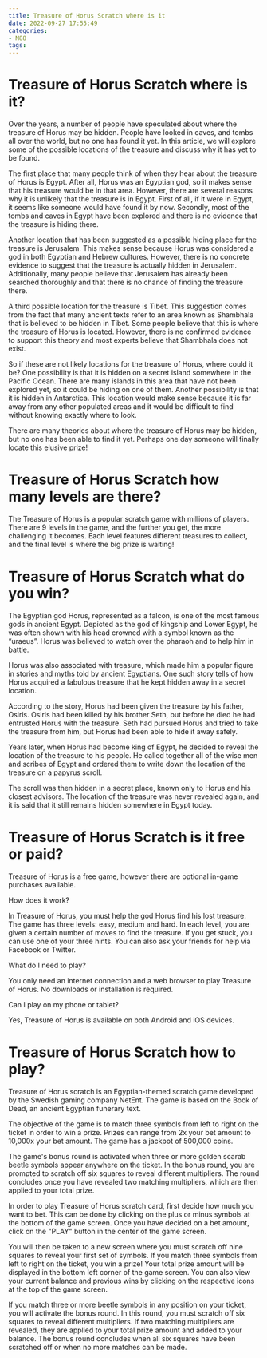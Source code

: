 ```yaml
---
title: Treasure of Horus Scratch where is it
date: 2022-09-27 17:55:49
categories:
- M88
tags:
---
```



#  Treasure of Horus Scratch where is it?

Over the years, a number of people have speculated about where the treasure of Horus may be hidden. People have looked in caves, and tombs all over the world, but no one has found it yet. In this article, we will explore some of the possible locations of the treasure and discuss why it has yet to be found.

The first place that many people think of when they hear about the treasure of Horus is Egypt. After all, Horus was an Egyptian god, so it makes sense that his treasure would be in that area. However, there are several reasons why it is unlikely that the treasure is in Egypt. First of all, if it were in Egypt, it seems like someone would have found it by now. Secondly, most of the tombs and caves in Egypt have been explored and there is no evidence that the treasure is hiding there.

Another location that has been suggested as a possible hiding place for the treasure is Jerusalem. This makes sense because Horus was considered a god in both Egyptian and Hebrew cultures. However, there is no concrete evidence to suggest that the treasure is actually hidden in Jerusalem. Additionally, many people believe that Jerusalem has already been searched thoroughly and that there is no chance of finding the treasure there.

A third possible location for the treasure is Tibet. This suggestion comes from the fact that many ancient texts refer to an area known as Shambhala that is believed to be hidden in Tibet. Some people believe that this is where the treasure of Horus is located. However, there is no confirmed evidence to support this theory and most experts believe that Shambhala does not exist.

So if these are not likely locations for the treasure of Horus, where could it be? One possibility is that it is hidden on a secret island somewhere in the Pacific Ocean. There are many islands in this area that have not been explored yet, so it could be hiding on one of them. Another possibility is that it is hidden in Antarctica. This location would make sense because it is far away from any other populated areas and it would be difficult to find without knowing exactly where to look.

There are many theories about where the treasure of Horus may be hidden, but no one has been able to find it yet. Perhaps one day someone will finally locate this elusive prize!

#  Treasure of Horus Scratch how many levels are there?

The Treasure of Horus is a popular scratch game with millions of players. There are 9 levels in the game, and the further you get, the more challenging it becomes. Each level features different treasures to collect, and the final level is where the big prize is waiting!

#  Treasure of Horus Scratch what do you win?

The Egyptian god Horus, represented as a falcon, is one of the most famous gods in ancient Egypt. Depicted as the god of kingship and Lower Egypt, he was often shown with his head crowned with a symbol known as the “uraeus”. Horus was believed to watch over the pharaoh and to help him in battle.

Horus was also associated with treasure, which made him a popular figure in stories and myths told by ancient Egyptians. One such story tells of how Horus acquired a fabulous treasure that he kept hidden away in a secret location.

According to the story, Horus had been given the treasure by his father, Osiris. Osiris had been killed by his brother Seth, but before he died he had entrusted Horus with the treasure. Seth had pursued Horus and tried to take the treasure from him, but Horus had been able to hide it away safely.

Years later, when Horus had become king of Egypt, he decided to reveal the location of the treasure to his people. He called together all of the wise men and scribes of Egypt and ordered them to write down the location of the treasure on a papyrus scroll.

The scroll was then hidden in a secret place, known only to Horus and his closest advisors. The location of the treasure was never revealed again, and it is said that it still remains hidden somewhere in Egypt today.

#  Treasure of Horus Scratch is it free or paid?

Treasure of Horus is a free game, however there are optional in-game purchases available.

How does it work?

In Treasure of Horus, you must help the god Horus find his lost treasure. The game has three levels: easy, medium and hard. In each level, you are given a certain number of moves to find the treasure. If you get stuck, you can use one of your three hints. You can also ask your friends for help via Facebook or Twitter.

What do I need to play?

You only need an internet connection and a web browser to play Treasure of Horus. No downloads or installation is required.

Can I play on my phone or tablet?

Yes, Treasure of Horus is available on both Android and iOS devices.

#  Treasure of Horus Scratch how to play?

Treasure of Horus scratch is an Egyptian-themed scratch game developed by the Swedish gaming company NetEnt. The game is based on the Book of Dead, an ancient Egyptian funerary text.

The objective of the game is to match three symbols from left to right on the ticket in order to win a prize. Prizes can range from 2x your bet amount to 10,000x your bet amount. The game has a jackpot of 500,000 coins.

The game's bonus round is activated when three or more golden scarab beetle symbols appear anywhere on the ticket. In the bonus round, you are prompted to scratch off six squares to reveal different multipliers. The round concludes once you have revealed two matching multipliers, which are then applied to your total prize.

In order to play Treasure of Horus scratch card, first decide how much you want to bet. This can be done by clicking on the plus or minus symbols at the bottom of the game screen. Once you have decided on a bet amount, click on the "PLAY" button in the center of the game screen.

You will then be taken to a new screen where you must scratch off nine squares to reveal your first set of symbols. If you match three symbols from left to right on the ticket, you win a prize! Your total prize amount will be displayed in the bottom left corner of the game screen. You can also view your current balance and previous wins by clicking on the respective icons at the top of the game screen.

If you match three or more beetle symbols in any position on your ticket, you will activate the bonus round. In this round, you must scratch off six squares to reveal different multipliers. If two matching multipliers are revealed, they are applied to your total prize amount and added to your balance. The bonus round concludes when all six squares have been scratched off or when no more matches can be made.